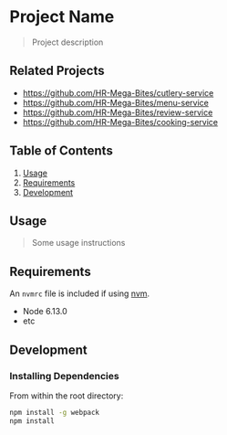 # Project Name

> Project description

## Related Projects

  - https://github.com/HR-Mega-Bites/cutlery-service
  - https://github.com/HR-Mega-Bites/menu-service
  - https://github.com/HR-Mega-Bites/review-service
  - https://github.com/HR-Mega-Bites/cooking-service

## Table of Contents

1. [Usage](#Usage)
1. [Requirements](#requirements)
1. [Development](#development)

## Usage

> Some usage instructions

## Requirements

An `nvmrc` file is included if using [nvm](https://github.com/creationix/nvm).

- Node 6.13.0
- etc

## Development

### Installing Dependencies

From within the root directory:

```sh
npm install -g webpack
npm install
```

